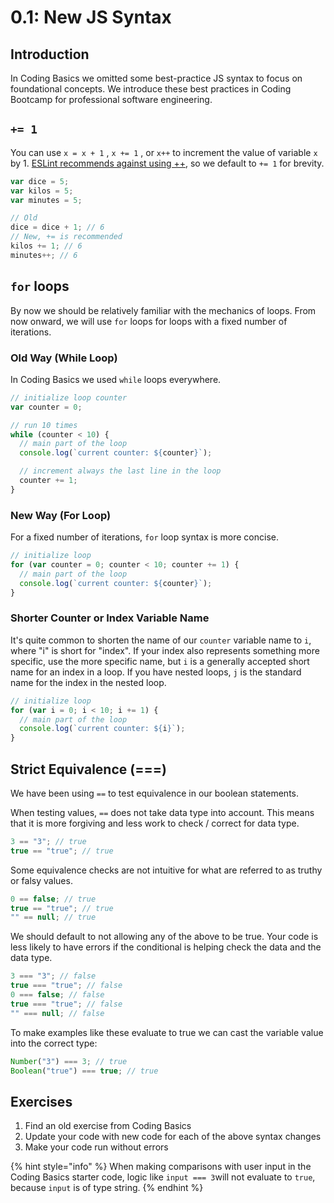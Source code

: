 # 0.1: New JS Syntax

## Introduction

In Coding Basics we omitted some best-practice JS syntax to focus on foundational concepts. We introduce these best practices in Coding Bootcamp for professional software engineering.

## `+= 1`

You can use `x = x + 1` , `x += 1` , or `x++` to increment the value of variable `x` by 1. [ESLint recommends against using ++](https://eslint.org/docs/rules/no-plusplus), so we default to `+= 1` for brevity.

```javascript
var dice = 5;
var kilos = 5;
var minutes = 5;

// Old
dice = dice + 1; // 6
// New, += is recommended
kilos += 1; // 6
minutes++; // 6
```

## `for` loops

By now we should be relatively familiar with the mechanics of loops. From now onward, we will use `for` loops for loops with a fixed number of iterations.

### Old Way (While Loop)

In Coding Basics we used `while` loops everywhere.

```javascript
// initialize loop counter
var counter = 0;

// run 10 times
while (counter < 10) {
  // main part of the loop
  console.log(`current counter: ${counter}`);

  // increment always the last line in the loop
  counter += 1;
}
```

### New Way (For Loop)

For a fixed number of iterations, `for` loop syntax is more concise.

```javascript
// initialize loop
for (var counter = 0; counter < 10; counter += 1) {
  // main part of the loop
  console.log(`current counter: ${counter}`);
}
```

### Shorter Counter or Index Variable Name

It's quite common to shorten the name of our `counter` variable name to `i`, where "i" is short for "index". If your index also represents something more specific, use the more specific name, but `i` is a generally accepted short name for an index in a loop. If you have nested loops, `j` is the standard name for the index in the nested loop.

```javascript
// initialize loop
for (var i = 0; i < 10; i += 1) {
  // main part of the loop
  console.log(`current counter: ${i}`);
}
```

## Strict Equivalence (===)

We have been using `==` to test equivalence in our boolean statements.

When testing values, `==` does not take data type into account. This means that it is more forgiving and less work to check / correct for data type.

```javascript
3 == "3"; // true
true == "true"; // true
```

Some equivalence checks are not intuitive for what are referred to as truthy or falsy values.

```javascript
0 == false; // true
true == "true"; // true
"" == null; // true
```

We should default to not allowing any of the above to be true. Your code is less likely to have errors if the conditional is helping check the data and the data type.

```javascript
3 === "3"; // false
true === "true"; // false
0 === false; // false
true === "true"; // false
"" === null; // false
```

To make examples like these evaluate to true we can cast the variable value into the correct type:

```javascript
Number("3") === 3; // true
Boolean("true") === true; // true
```

## Exercises

1. Find an old exercise from Coding Basics
2. Update your code with new code for each of the above syntax changes
3. Make your code run without errors

{% hint style="info" %}
When making comparisons with user input in the Coding Basics starter code, logic like `input === 3`will not evaluate to `true`, because `input` is of type string.
{% endhint %}
